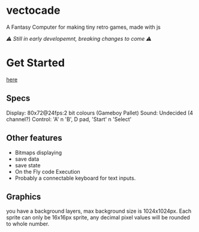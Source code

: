 # vectocade
A Fantasy Computer for making tiny retro games, made with js

*⚠ Still in early developemnt, breaking changes to come ⚠*

# Get Started
[here](https://vectocade.vercel.app/)

## Specs
Display: 80x72@24fps:2 bit colours (Gameboy Pallet)
Sound: Undecided (4 channel?)
Control: 'A' n 'B', D pad, 'Start' n 'Select'

## Other features
- Bitmaps displaying
- save data
- save state
- On the Fly code Execution
- Probably a connectable keyboard for text inputs.

## Graphics
you have a background layers, max background size is 1024x1024px.
Each sprite can only be 16x16px sprite, any decimal pixel values will be rounded to whole number.
